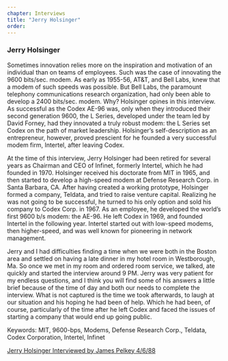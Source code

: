 ```yaml
---
chapter: Interviews
title: "Jerry Holsinger"
order: 
---
```


### Jerry Holsinger

Sometimes innovation relies more on the inspiration and motivation of an individual than on teams of employees. Such was the case of innovating the 9600 bits/sec. modem. As early as 1955-56, AT&T, and Bell Labs, knew that a modem of such speeds was possible. But Bell Labs, the paramount telephony communications research organization, had only been able to develop a 2400 bits/sec. modem. Why? Holsinger opines in this interview. As successful as the Codex AE-96 was, only when they introduced their second generation 9600, the L Series, developed under the team led by David Forney, had they innovated a truly robust modem: the L Series set Codex on the path of market leadership. Holsinger’s self-description as an entrepreneur, however, proved prescient for he founded a very successful modem firm, Intertel, after leaving Codex.

At the time of this interview, Jerry Holsinger had been retired for several years as Chairman and CEO of Infinet, formerly Intertel, which he had founded in 1970. Holsinger received his doctorate from MIT in 1965, and then started to develop a high-speed modem at Defense Research Corp. in Santa Barbara, CA. After having created a working prototype, Holsinger formed a company, Teldata, and tried to raise venture capital. Realizing he was not going to be successful, he turned to his only option and sold his company to Codex Corp. in 1967. As an employee, he developed the world’s first 9600 b/s modem: the AE-96. He left Codex in 1969, and founded Intertel in the following year. Intertel started out with low-speed modems, then higher-speed, and was well known for pioneering in network management.

Jerry and I had difficulties finding a time when we were both in the Boston area and settled on having a late dinner in my hotel room in Westborough, Ma. So once we met in my room and ordered room service, we talked, ate quickly and started the interview around 9 PM. Jerry was very patient for my endless questions, and I think you will find some of his answers a little brief because of the time of day and both our needs to complete the interview. What is not captured is the time we took afterwards, to laugh at our situation and his hoping he had been of help. Which he had been, of course, particularly of the time after he left Codex and faced the issues of starting a company that would end up going public.

Keywords: MIT, 9600-bps, Modems, Defense Research Corp., Teldata, Codex Corporation, Intertel, Infinet

[Jerry Holsinger Interviewed by James Pelkey 4/6/88](https://archive.computerhistory.org/resources/access/text/2016/04/102738129-05-01-acc.pdf)
